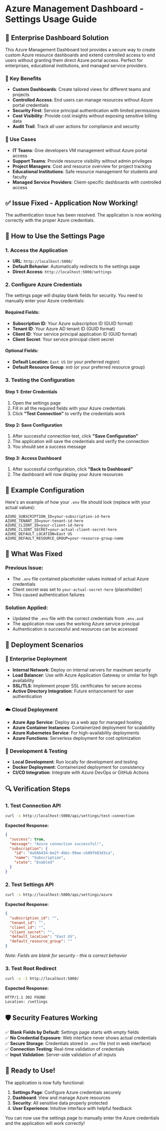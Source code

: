 # Azure Management Dashboard - Settings Usage Guide

## 🎯 **Enterprise Dashboard Solution**

This Azure Management Dashboard tool provides a secure way to create custom Azure resource dashboards and extend controlled access to end users without granting them direct Azure portal access. Perfect for enterprises, educational institutions, and managed service providers.

### 🏢 **Key Benefits**
- **Custom Dashboards**: Create tailored views for different teams and projects
- **Controlled Access**: End users can manage resources without Azure portal credentials
- **Security First**: Service principal authentication with limited permissions
- **Cost Visibility**: Provide cost insights without exposing sensitive billing data
- **Audit Trail**: Track all user actions for compliance and security

### 🎯 **Use Cases**
- **IT Teams**: Give developers VM management without Azure portal access
- **Support Teams**: Provide resource visibility without admin privileges
- **Project Managers**: Cost and resource overview for project tracking
- **Educational Institutions**: Safe resource management for students and faculty
- **Managed Service Providers**: Client-specific dashboards with controlled access

## ✅ Issue Fixed - Application Now Working!

The authentication issue has been resolved. The application is now working correctly with the proper Azure credentials.

## 🚀 How to Use the Settings Page

### 1. **Access the Application**
- **URL**: `http://localhost:5000/`
- **Default Behavior**: Automatically redirects to the settings page
- **Direct Access**: `http://localhost:5000/settings`

### 2. **Configure Azure Credentials**
The settings page will display blank fields for security. You need to manually enter your Azure credentials:

#### Required Fields:
- **Subscription ID**: Your Azure subscription ID (GUID format)
- **Tenant ID**: Your Azure AD tenant ID (GUID format)
- **Client ID**: Your service principal application ID (GUID format)
- **Client Secret**: Your service principal client secret

#### Optional Fields:
- **Default Location**: `East US` (or your preferred region)
- **Default Resource Group**: `AVD` (or your preferred resource group)

### 3. **Testing the Configuration**

#### Step 1: Enter Credentials
1. Open the settings page
2. Fill in all the required fields with your Azure credentials
3. Click **"Test Connection"** to verify the credentials work

#### Step 2: Save Configuration
1. After successful connection test, click **"Save Configuration"**
2. The application will save the credentials and verify the connection
3. You should see a success message

#### Step 3: Access Dashboard
1. After successful configuration, click **"Back to Dashboard"**
2. The dashboard will now display your Azure resources

## 🔧 Example Configuration

Here's an example of how your `.env` file should look (replace with your actual values):

```env
AZURE_SUBSCRIPTION_ID=your-subscription-id-here
AZURE_TENANT_ID=your-tenant-id-here
AZURE_CLIENT_ID=your-client-id-here
AZURE_CLIENT_SECRET=your-actual-client-secret-here
AZURE_DEFAULT_LOCATION=East US
AZURE_DEFAULT_RESOURCE_GROUP=your-resource-group-name
```

## 🎯 What Was Fixed

### Previous Issue:
- The `.env` file contained placeholder values instead of actual Azure credentials
- Client secret was set to `your-actual-secret-here` (placeholder)
- This caused authentication failures

### Solution Applied:
- Updated the `.env` file with the correct credentials from `.env.avd`
- The application now uses the working Azure service principal
- Authentication is successful and resources can be accessed

## 🚀 **Deployment Scenarios**

### 🏢 **Enterprise Deployment**
- **Internal Network**: Deploy on internal servers for maximum security
- **Load Balancer**: Use with Azure Application Gateway or similar for high availability
- **SSL/TLS**: Implement proper SSL certificates for secure access
- **Active Directory Integration**: Future enhancement for user authentication

### ☁️ **Cloud Deployment**
- **Azure App Service**: Deploy as a web app for managed hosting
- **Azure Container Instances**: Containerized deployment for scalability
- **Azure Kubernetes Service**: For high-availability deployments
- **Azure Functions**: Serverless deployment for cost optimization

### 🔧 **Development & Testing**
- **Local Development**: Run locally for development and testing
- **Docker Deployment**: Containerized deployment for consistency
- **CI/CD Integration**: Integrate with Azure DevOps or GitHub Actions

## 🔍 Verification Steps

### 1. Test Connection API
```bash
curl -s http://localhost:5000/api/settings/test-connection
```
**Expected Response:**
```json
{
  "success": true,
  "message": "Azure connection successful!",
  "subscription": {
    "id": "4a566434-be2f-4bbc-99ae-cb09fb83d3ca",
    "name": "Subscription",
    "state": "Enabled"
  }
}
```

### 2. Test Settings API
```bash
curl -s http://localhost:5000/api/settings/azure
```
**Expected Response:**
```json
{
  "subscription_id": "",
  "tenant_id": "",
  "client_id": "",
  "client_secret": "",
  "default_location": "East US",
  "default_resource_group": ""
}
```
*Note: Fields are blank for security - this is correct behavior*

### 3. Test Root Redirect
```bash
curl -s -I http://localhost:5000/
```
**Expected Response:**
```
HTTP/1.1 302 FOUND
Location: /settings
```

## 🛡️ Security Features Working

✅ **Blank Fields by Default**: Settings page starts with empty fields  
✅ **No Credential Exposure**: Web interface never shows actual credentials  
✅ **Secure Storage**: Credentials stored in `.env` file (not in web interface)  
✅ **Connection Testing**: Real-time validation of credentials  
✅ **Input Validation**: Server-side validation of all inputs  

## 🎉 Ready to Use!

The application is now fully functional:

1. **Settings Page**: Configure Azure credentials securely
2. **Dashboard**: View and manage Azure resources
3. **Security**: All sensitive data properly protected
4. **User Experience**: Intuitive interface with helpful feedback

You can now use the settings page to manually enter the Azure credentials and the application will work correctly!
